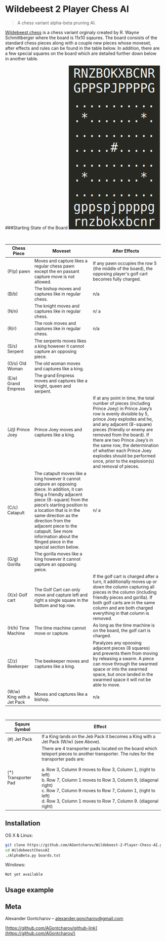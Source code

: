# Wildebeest 2 Player Chess AI
> A chess variant alpha-beta pruning AI.

[Wildebeest chess](https://en.wikipedia.org/wiki/Wildebeest_Chess) is a chess variant orginaly created by R. Wayne Schmittberger where the board is 11x10 sqaures. The board consists of the standard chess pieces along with a couple new pieces whose moveset, after effects and rules can be found in the table below. In addition, there are a few special squares on the board which are detailed further down below in another table.

###Starting State of the Board
![](StartingBoard.png)

<br>

| Chess Piece                | Moveset  | After Effects  |
| -------------------------- | -------  | ---------------|
| (P/p) pawn                 | Moves and capture likes a regular chess pawn except the en passant capture move is not allowed. | If any pawn occupies the row 5 (the middle of the board), the opposing player's golf cart becomes fully charged. |
| (B/b)                      | The bishop moves and captures like in regular chess. | n/a |
| (N/n)                      | The knight moves and captures like in regular chess. | n/ a |
| (R/r)                      | The rook moves and captures like in regular chess. | n/a |
| (S/s) Serpent              | The serpents moves likes a king however it cannot capture an opposing piece. ||
| (O/o) Old Woman            | The old woman moves and captures like a king. ||
| (E/e) Grand Empress        | The grand Empress moves and captures like a knight, queen and serpent. ||
| (J/j) Prince Joey | Prince Joey moves and captures like a king. | If at any point in time, the total number of pieces (including Prince Joey) in Prince Joey’s row is evenly divisible by 5, prince Joey explodes and he, and any adjacent (8-square) pieces (friendly or enemy are removed from the board). If there are two Prince Joey’s in the same row, the determination of whether each Prince Joey explodes should be performed once, prior to the explosion(s) and removal of pieces. |
| (C/c) Catapult             | The catapult moves like a king however it cannot catpure an opposing piece. In addition, it can fling a friendly adjacent piece (8-square) from the piece’s starting position to a location that is in the same direction as the direction from the adjacent piece to the catapult. See more information about the flinged piece in the special section below. | n/ a |
| (G/g) Gorilla              | The gorilla moves like a king however it cannot capture an opposing peice. ||
| (X/x) Golf cart            | The Golf Cart can only move and capture left and right a single square in the bottom and top row. | If the golf cart is charged after a turn, it additionally moves up or down the column capturing all pieces in the column (including friendly pieces and gorilla). If both golf carts are in the same column and are both charged everything in that column is removed. |
| (H/h) Time Machine         | The time machine cannot move or capture. | As long as the time machine is on the board, the golf cart is charged. |
| (Z/z) Beekerper            | The beekeeper moves and captures like a king. | Paralyzes any opoosing adjacent pieces (8 squares) and prevents them from moving by releasing a swarm. A piece can move through the swarmed space or into the swarmed space, but once landed in the swarmed space it will not be able to move. |
| (W/w) King with a Jet Pack | Moves and captures like a bishop. | n/a |

<br>

|Sqaure Symbol | Effect |
|--------------| -------|
|(#) Jet Pack  | If a King lands on the Jeb Pack it becomes a King with a Jet Pack (W/w) (see Above). |
|(*) Transporter Pad | There are 4 transporter pads located on the board which teleport pieces to another transporter. The rules for the transporter pads are: <br><br> a. Row 3, Column 9 moves to Row 3, Column 1, (right to left) <br> b. Row 7, Column 1 moves to Row 3, Column 9, (diagonal right) <br>c. Row 7, Column 9 moves to Row 7, Column 1, (right to left) <br>d. Row 3, Column 1 moves to Row 7, Column 9. (diagonal right) |
## Installation

OS X & Linux:

```sh
git clone https://github.com/AGontcharov/Wildebeest-2-Player-Chess-AI.git
cd WildebeestChessAI
./AlphaBeta.py boards.txt
```

Windows:

```sh
Not yet available
```

## Usage example

## Meta

Alexander Gontcharov – alexander.goncharov@gmail.com

[https://github.com/AGontcharov/github-link](https://github.com/AGontcharov/)
